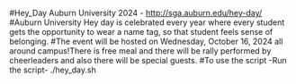 #Hey_Day Auburn University 2024 - http://sga.auburn.edu/hey-day/
#Auburn University Hey day is celebrated every year where every student gets the opportunity to wear a name tag, so that student feels sense of belonging.
#The event will be hosted on Wednesday, October 16, 2024 all around campus!There is free meal and there will be rally performed by cheerleaders and also there will be special guests.
#To use the script -Run the script- ./hey_day.sh
